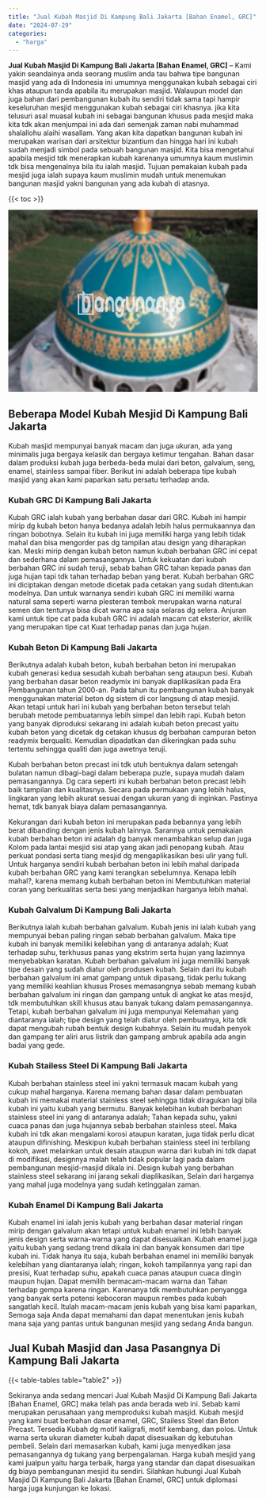 ```yaml
---
title: "Jual Kubah Masjid Di Kampung Bali Jakarta [Bahan Enamel, GRC]"
date: "2024-07-29"
categories: 
  - "harga"
---
```


**Jual Kubah Masjid Di Kampung Bali Jakarta \[Bahan Enamel, GRC\]** – Kami yakin seandainya anda seorang muslim anda tau bahwa tipe bangunan masjid yang ada di Indonesia ini umumnya menggunakan kubah sebagai ciri khas ataupun tanda apabila itu merupakan masjid. Walaupun model dan juga bahan dari pembangunan kubah itu sendiri tidak sama tapi hampir keseluruhan mesjid menggunakan kubah sebagai ciri khasnya. jika kita telusuri asal muasal kubah ini sebagai bangunan khusus pada mesjid maka kita tdk akan menjumpai ini ada dari semenjak zaman nabi muhammad shalallohu alaihi wasallam. Yang akan kita dapatkan bangunan kubah ini merupakan warisan dari arsitektur bizantium dan hingga hari ini kubah sudah menjadi simbol pada sebuah bangunan masjid. Kita bisa mengetahui apabila mesjid tdk menerapkan kubah karenanya umumnya kaum muslimin tdk bisa mengenalnya bila itu ialah masjid. Tujuan pemakaian kubah pada mesjid juga ialah supaya kaum muslimin mudah untuk menemukan bangunan masjid yakni bangunan yang ada kubah di atasnya.

{{< toc >}}

![Jual Kubah Masjid Di Kampung Bali Jakarta [Bahan Enamel, GRC]](/images/jual-kubah-masjid-38.png)

## Beberapa Model Kubah Mesjid Di Kampung Bali Jakarta

Kubah masjid mempunyai banyak macam dan juga ukuran, ada yang minimalis juga bergaya kelasik dan bergaya ketimur tengahan. Bahan dasar dalam produksi kubah juga berbeda-beda mulai dari beton, galvalum, seng, enamel, stainless sampai fiber. Berikut ini adalah beberapa tipe kubah masjid yang akan kami paparkan satu persatu terhadap anda.

### Kubah GRC Di Kampung Bali Jakarta

Kubah GRC ialah kubah yang berbahan dasar dari GRC. Kubah ini hampir mirip dg kubah beton hanya bedanya adalah lebih halus permukaannya dan ringan bobotnya. Selain itu kubah ini juga memiliki harga yang lebih tidak mahal dan bisa mengorder pas dg tampilan atau design yang diharapkan kan. Meski mirip dengan kubah beton namun kubah berbahan GRC ini cepat dan sederhana dalam pemasangannya. Untuk kekuatan dari kubah berbahan GRC ini sudah teruji, sebab bahan GRC tahan kepada panas dan juga hujan tapi tdk tahan terhadap beban yang berat. Kubah berbahan GRC ini diciptakan dengan metode dicetak pada cetakan yang sudah ditentukan modelnya. Dan untuk warnanya sendiri kubah GRC ini memiliki warna natural sama seperti warna plesteran tembok merupakan warna natural semen dan tentunya bisa dicat warna apa saja selaras dg selera. Anjuran kami untuk tipe cat pada kubah GRC ini adalah macam cat eksterior, akrilik yang merupakan tipe cat Kuat terhadap panas dan juga hujan.

### Kubah Beton Di Kampung Bali Jakarta

Berikutnya adalah kubah beton, kubah berbahan beton ini merupakan kubah generasi kedua sesudah kubah berbahan seng ataupun besi. Kubah yang berbahan dasar beton readymix ini banyak diaplikasikan pada Era Pembangunan tahun 2000-an. Pada tahun itu pembangunan kubah banyak menggunakan material beton dg sistem di cor langsung di atap mesjid. Akan tetapi untuk hari ini kubah yang berbahan beton tersebut telah berubah metode pembuatannya lebih simpel dan lebih rapi. Kubah beton yang banyak diproduksi sekarang ini adalah kubah beton precast yaitu kubah beton yang dicetak dg cetakan khusus dg berbahan campuran beton readymix berqualiti. Kemudian dipadatkan dan dikeringkan pada suhu tertentu sehingga qualiti dan juga awetnya teruji.

Kubah berbahan beton precast ini tdk utuh bentuknya dalam setengah bulatan namun dibagi-bagi dalam beberapa puzle, supaya mudah dalam pemasangannya. Dg cara seperti ini kubah berbahan beton precast lebih baik tampilan dan kualitasnya. Secara pada permukaan yang lebih halus, lingkaran yang lebih akurat sesuai dengan ukuran yang di inginkan. Pastinya hemat, tdk banyak biaya dalam pemasangannya.

Kekurangan dari kubah beton ini merupakan pada bebannya yang lebih berat dibanding dengan jenis kubah lainnya. Sarannya untuk pemakaian kubah berbahan beton ini adalah dg banyak menambahkan selup dan juga Kolom pada lantai mesjid sisi atap yang akan jadi penopang kubah. Atau perkuat pondasi serta tiang mesjid dg mengaplikasikan besi ulir yang full. Untuk harganya sendiri kubah berbahan beton ini lebih mahal daripada kubah berbahan GRC yang kami terangkan sebelumnya. Kenapa lebih mahal?, karena memang kubah berbahan beton ini Membutuhkan material coran yang berkualitas serta besi yang menjadikan harganya lebih mahal.

### Kubah Galvalum Di Kampung Bali Jakarta

Berikutnya ialah kubah berbahan galvalum. Kubah jenis ini ialah kubah yang mempunyai beban paling ringan sebab berbahan galvalum. Maka tipe kubah ini banyak memiliki kelebihan yang di antaranya adalah; Kuat terhadap suhu, terkhusus panas yang ekstrim serta hujan yang lazimnya menyebabkan karatan. Kubah berbahan galvalum ini juga memiliki banyak tipe desain yang sudah diatur oleh produsen kubah. Selain dari itu kubah berbahan galvalum ini amat gampang untuk dipasang, tidak perlu tukang yang memiliki keahlian khusus Proses memasangnya sebab memang kubah berbahan galvalum ini ringan dan gampang untuk di angkat ke atas mesjid, tdk membutuhkan skill khusus atau banyak tukang dalam pemasangannya. Tetapi, kubah berbahan galvalum ini juga mempunyai Kelemahan yang diantaranya ialah; tipe design yang telah diatur oleh pembuatnya, kita tdk dapat mengubah rubah bentuk design kubahnya. Selain itu mudah penyok dan gampang ter aliri arus listrik dan gampang ambruk apabila ada angin badai yang gede.

### Kubah Stailess Steel Di Kampung Bali Jakarta

Kubah berbahan stainless steel ini yakni termasuk macam kubah yang cukup mahal harganya. Karena memang bahan dasar dalam pembuatan kubah ini memakai material stainless steel sehingga tidak diragukan lagi bila kubah ini yaitu kubah yang bermutu. Banyak kelebihan kubah berbahan stainless steel ini yang di antaranya adalah; Tahan kepada suhu, yakni cuaca panas dan juga hujannya sebab berbahan stainless steel. Maka kubah ini tdk akan mengalami korosi ataupun karatan, juga tidak perlu dicat ataupun difinishing. Meskipun kubah berbahan stainless steel ini terbilang kokoh, awet melainkan untuk desain ataupun warna dari kubah ini tdk dapat di modifikasi, designnya malah telah tidak popular lagi pada dalam pembangunan mesjid-masjid dikala ini. Design kubah yang berbahan stainless steel sekarang ini jarang sekali diaplikasikan, Selain dari harganya yang mahal juga modelnya yang sudah ketinggalan zaman.

### Kubah Enamel Di Kampung Bali Jakarta

Kubah enamel ini ialah jenis kubah yang berbahan dasar material ringan mirip dengan galvalum akan tetapi untuk kubah enamel ini lebih banyak jenis design serta warna-warna yang dapat disesuaikan. Kubah enamel juga yaitu kubah yang sedang trend dikala ini dan banyak konsumen dari tipe kubah ini. Tidak hanya itu saja, kubah berbahan enamel ini memiliki banyak kelebihan yang diantaranya ialah; ringan, kokoh tampilannya yang rapi dan presisi, Kuat terhadap suhu, apakah cuaca panas ataupun cuaca dingin maupun hujan. Dapat memilih bermacam-macam warna dan Tahan terhadap gempa karena ringan. Karenanya tdk membutuhkan penyangga yang banyak serta potensi kebocoran maupun rembes pada kubah sangatlah kecil. Itulah macam-macam jenis kubah yang bisa kami paparkan, Semoga saja Anda dapat memahami dan dapat menentukan jenis kubah mana saja yang pantas untuk bangunan mesjid yang sedang Anda bangun.

## Jual Kubah Masjid dan Jasa Pasangnya Di Kampung Bali Jakarta

{{< table-tables table="table2" >}}

Sekiranya anda sedang mencari Jual Kubah Masjid Di Kampung Bali Jakarta \[Bahan Enamel, GRC\] maka telah pas anda berada web ini. Sebab kami merupakan perusahaan yang memproduksi kubah masjid. Kubah mesjid yang kami buat berbahan dasar enamel, GRC, Stailess Steel dan Beton Precast. Tersedia Kubah dg motif kaligrafi, motif kembang, dan polos. Untuk warna serta ukuran diameter kubah dapat disesuaikan dg kebutuhan pembeli. Selain dari memasarkan kubah, kami juga menyedikan jasa pemasangannya dg tukang yang berpengalaman. Harga kubah mesjid yang kami jualpun yaitu harga terbaik, harga yang standar dan dapat disesuaikan dg biaya pembangunan mesjid itu sendiri. Silahkan hubungi Jual Kubah Masjid Di Kampung Bali Jakarta \[Bahan Enamel, GRC\] untuk diplomasi harga juga kunjungan ke lokasi.
